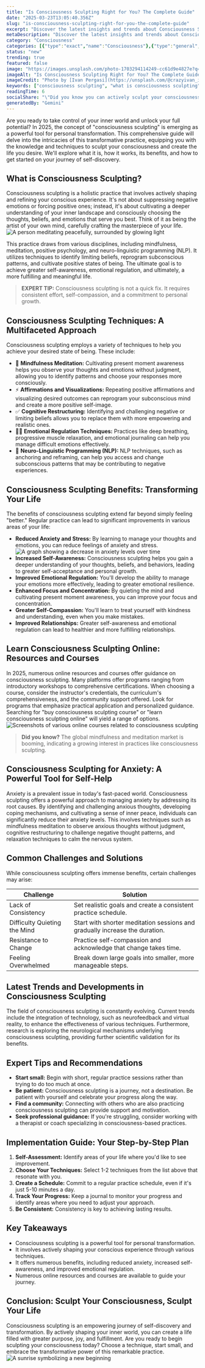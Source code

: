 ```yaml
---
title: "Is Consciousness Sculpting Right for You? The Complete Guide"
date: "2025-03-23T13:05:40.356Z"
slug: "is-consciousness-sculpting-right-for-you-the-complete-guide"
excerpt: "Discover the latest insights and trends about Consciousness Sculpting. This comprehensive guide covers everything you need to know about Consciousness Sculpting in 2025."
metaDescription: "Discover the latest insights and trends about Consciousness Sculpting. This comprehensive guide covers everything you need to know about Consciousness Scul..."
category: "Consciousness"
categories: [{"type":"exact","name":"Consciousness"},{"type":"general","name":"Self-Improvement"},{"type":"medium","name":"Mindfulness Practices"},{"type":"specific","name":"Cognitive Behavioral Therapy"},{"type":"niche","name":"Emotional Regulation"}]
status: "new"
trending: true
featured: false
image: "https://images.unsplash.com/photo-1703294114249-cc61d9e4827e?q=85&w=1200&fit=max&fm=webp&auto=compress"
imageAlt: "Is Consciousness Sculpting Right for You? The Complete Guide"
imageCredit: "Photo by [Ivan Pergasi](https://unsplash.com/@crazyivan_ita) on Unsplash"
keywords: ["consciousness sculpting", "what is consciousness sculpting", "consciousness sculpting techniques", "consciousness sculpting benefits", "buy consciousness sculpting course", "learn consciousness sculpting online", "consciousness sculpting meditation", "consciousness sculpting for anxiety", "how to sculpt your consciousness", "best consciousness sculpting program"]
readingTime: 6
socialShare: "\"Did you know you can actively sculpt your consciousness to create the life you desire?  Unlock your inner artist and begin crafting the masterpiece of your being.\""
generatedBy: "Gemini"
---
```




Are you ready to take control of your inner world and unlock your full potential?  In 2025, the concept of "consciousness sculpting" is emerging as a powerful tool for personal transformation.  This comprehensive guide will delve into the intricacies of this transformative practice, equipping you with the knowledge and techniques to sculpt your consciousness and create the life you desire.  We'll explore what it is, how it works, its benefits, and how to get started on your journey of self-discovery.

## What is Consciousness Sculpting?

Consciousness sculpting is a holistic practice that involves actively shaping and refining your conscious experience. It's not about suppressing negative emotions or forcing positive ones; instead, it's about cultivating a deeper understanding of your inner landscape and consciously choosing the thoughts, beliefs, and emotions that serve you best.  Think of it as being the artist of your own mind, carefully crafting the masterpiece of your life. ![A person meditating peacefully, surrounded by glowing light](https://images.unsplash.com/photo-1742403413053-265cb765d7d6?q=85&w=1200&fit=max&fm=webp&auto=compress)

This practice draws from various disciplines, including mindfulness, meditation, positive psychology, and neuro-linguistic programming (NLP).  It utilizes techniques to identify limiting beliefs, reprogram subconscious patterns, and cultivate positive states of being.  The ultimate goal is to achieve greater self-awareness, emotional regulation, and ultimately, a more fulfilling and meaningful life.

> **EXPERT TIP:**  Consciousness sculpting is not a quick fix. It requires consistent effort, self-compassion, and a commitment to personal growth.

## Consciousness Sculpting Techniques: A Multifaceted Approach

Consciousness sculpting employs a variety of techniques to help you achieve your desired state of being. These include:

* 🔑 **Mindfulness Meditation:** Cultivating present moment awareness helps you observe your thoughts and emotions without judgment, allowing you to identify patterns and choose your responses more consciously.
* ⚡ **Affirmations and Visualizations:**  Repeating positive affirmations and visualizing desired outcomes can reprogram your subconscious mind and create a more positive self-image.
* ✅ **Cognitive Restructuring:**  Identifying and challenging negative or limiting beliefs allows you to replace them with more empowering and realistic ones.
* 🧘‍♀️ **Emotional Regulation Techniques:**  Practices like deep breathing, progressive muscle relaxation, and emotional journaling can help you manage difficult emotions effectively.
* 🧠 **Neuro-Linguistic Programming (NLP):** NLP techniques, such as anchoring and reframing, can help you access and change subconscious patterns that may be contributing to negative experiences.

## Consciousness Sculpting Benefits: Transforming Your Life

The benefits of consciousness sculpting extend far beyond simply feeling "better."  Regular practice can lead to significant improvements in various areas of your life:

* **Reduced Anxiety and Stress:** By learning to manage your thoughts and emotions, you can reduce feelings of anxiety and stress. ![A graph showing a decrease in anxiety levels over time](https://images.unsplash.com/photo-1703294114249-cc61d9e4827e?q=85&w=1200&fit=max&fm=webp&auto=compress)
* **Increased Self-Awareness:**  Consciousness sculpting helps you gain a deeper understanding of your thoughts, beliefs, and behaviors, leading to greater self-acceptance and personal growth.
* **Improved Emotional Regulation:**  You'll develop the ability to manage your emotions more effectively, leading to greater emotional resilience.
* **Enhanced Focus and Concentration:**  By quieting the mind and cultivating present moment awareness, you can improve your focus and concentration.
* **Greater Self-Compassion:** You'll learn to treat yourself with kindness and understanding, even when you make mistakes.
* **Improved Relationships:**  Greater self-awareness and emotional regulation can lead to healthier and more fulfilling relationships.

## Learn Consciousness Sculpting Online: Resources and Courses

In 2025, numerous online resources and courses offer guidance on consciousness sculpting.  Many platforms offer programs ranging from introductory workshops to comprehensive certifications.  When choosing a course, consider the instructor's credentials, the curriculum's comprehensiveness, and the community support offered.  Look for programs that emphasize practical application and personalized guidance.  Searching for "buy consciousness sculpting course" or "learn consciousness sculpting online" will yield a range of options.  ![Screenshots of various online courses related to consciousness sculpting](https://images.unsplash.com/photo-1688040696927-a0981dcc289f?q=85&w=1200&fit=max&fm=webp&auto=compress)

> **Did you know?**  The global mindfulness and meditation market is booming, indicating a growing interest in practices like consciousness sculpting.

## Consciousness Sculpting for Anxiety: A Powerful Tool for Self-Help

Anxiety is a prevalent issue in today's fast-paced world. Consciousness sculpting offers a powerful approach to managing anxiety by addressing its root causes. By identifying and challenging anxious thoughts, developing coping mechanisms, and cultivating a sense of inner peace, individuals can significantly reduce their anxiety levels.  This involves techniques such as mindfulness meditation to observe anxious thoughts without judgment, cognitive restructuring to challenge negative thought patterns, and relaxation techniques to calm the nervous system.

## Common Challenges and Solutions

While consciousness sculpting offers immense benefits, certain challenges may arise:

| Challenge                      | Solution                                                                      |
|---------------------------------|------------------------------------------------------------------------------|
| Lack of Consistency             | Set realistic goals and create a consistent practice schedule.                 |
| Difficulty Quieting the Mind   | Start with shorter meditation sessions and gradually increase the duration.     |
| Resistance to Change           | Practice self-compassion and acknowledge that change takes time.                |
| Feeling Overwhelmed             | Break down large goals into smaller, more manageable steps.                   |

##  Latest Trends and Developments in Consciousness Sculpting

The field of consciousness sculpting is constantly evolving.  Current trends include the integration of technology, such as neurofeedback and virtual reality, to enhance the effectiveness of various techniques.  Furthermore, research is exploring the neurological mechanisms underlying consciousness sculpting, providing further scientific validation for its benefits.

## Expert Tips and Recommendations

* **Start small:** Begin with short, regular practice sessions rather than trying to do too much at once.
* **Be patient:**  Consciousness sculpting is a journey, not a destination.  Be patient with yourself and celebrate your progress along the way.
* **Find a community:** Connecting with others who are also practicing consciousness sculpting can provide support and motivation.
* **Seek professional guidance:**  If you're struggling, consider working with a therapist or coach specializing in consciousness-based practices.

## Implementation Guide: Your Step-by-Step Plan

1. **Self-Assessment:** Identify areas of your life where you'd like to see improvement.
2. **Choose Your Techniques:** Select 1-2 techniques from the list above that resonate with you.
3. **Create a Schedule:**  Commit to a regular practice schedule, even if it's just 5-10 minutes a day.
4. **Track Your Progress:**  Keep a journal to monitor your progress and identify areas where you need to adjust your approach.
5. **Be Consistent:**  Consistency is key to achieving lasting results.

## Key Takeaways

* Consciousness sculpting is a powerful tool for personal transformation.
* It involves actively shaping your conscious experience through various techniques.
* It offers numerous benefits, including reduced anxiety, increased self-awareness, and improved emotional regulation.
* Numerous online resources and courses are available to guide your journey.

## Conclusion: Sculpt Your Consciousness, Sculpt Your Life

Consciousness sculpting is an empowering journey of self-discovery and transformation.  By actively shaping your inner world, you can create a life filled with greater purpose, joy, and fulfillment.  Are you ready to begin sculpting your consciousness today?  Choose a technique, start small, and embrace the transformative power of this remarkable practice. ![A sunrise symbolizing a new beginning](https://images.unsplash.com/photo-1703294114049-f6ca7584e3bd?q=85&w=1200&fit=max&fm=webp&auto=compress)

